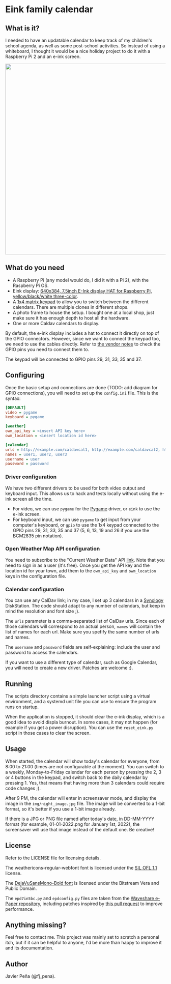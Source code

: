 # Eink family calendar

## What is it?
I needed to have an updatable calendar to keep track of my children's school agenda,
as well as some post-school activities. So instead of using a whiteboard, I thought
it would be a nice holiday project to do it with a Raspberry Pi 2 and an e-ink
screen.

<img src="https://raw.githubusercontent.com/javierpena/eink-calendar/main/img/calendar.jpg" width="600">

## What do you need
- A Raspberry Pi (any model would do, I did it with a Pi 2), with the Raspberry Pi OS.
- Eink display: [640x384, 7.5inch E-Ink display HAT for Raspberry Pi, yellow/black/white three-color](https://www.waveshare.com/product/displays/e-paper/epaper-1/7.5inch-e-paper-hat-c.htm).
- A [1x4 matrix keypad](https://www.adafruit.com/product/1332) to allow you to switch
  between the different calendars. There are multiple clones in different shops.
- A photo frame to house the setup. I bought one at a local shop, just make sure it has
  enough depth to host all the hardware.
- One or more Caldav calendars to display.

By default, the e-ink display includes a hat to connect it directly on top of the GPIO
connectors. However, since we want to connect the keypad too, we need to use the cables
directly. Refer to [the vendor notes](https://www.waveshare.com/wiki/7.5inch_e-Paper_HAT_(B))
to check the GPIO pins you need to connect them to.

The keypad will be connected to GPIO pins 29, 31, 33, 35 and 37. 

## Configuring
Once the basic setup and connections are done (TODO: add diagram for GPIO connections),
you will need to set up the `config.ini` file. This is the syntax:

```ini
[DEFAULT]
video = pygame
keyboard = pygame

[weather]
owm_api_key = <insert API key here>
owm_location = <insert location id here>

[calendar]
urls = http://example.com/caldavcal1, http://example.com/caldavcal2, http://example.com/caldavcal3
names = user1, user2, user3
username = user
password = password
```

### Driver configuration
We have two different drivers to be used for both video output and keyboard input.
This allows us to hack and tests locally without using the e-ink screen all the time.

- For video, we can use `pygame` for the [Pygame](https://github.com/pygame/pygame)
  driver, or `eink` to use the e-ink screen.
- For keyboard input, we can use `pygame` to get input from your computer's keyboard,
  or `gpio` to use the 1x4 keypad connected to the GPIO pins 29, 31, 33, 35 and 37
  (5, 6, 13, 19 and 26 if you use the BCM2835 pin notation).

### Open Weather Map API configuration
You need to subscribe to the "Current Weather Data" API [link](https://openweathermap.org/api).
Note that you need to sign in as a user (it's free). Once you get the API key and the
location id for your town, add them to the `owm_api_key` and `owm_location` keys in
the configuration file.

### Calendar configuration
You can use any CalDav link; in my case, I set up 3 calendars in a [Synology](https://www.synology.com)
DiskStation. The code should adapt to any number of calendars, but keep in mind the
resolution and font size ;).

The `urls` parameter is a comma-separated list of CalDav urls. Since each of those
calendars will correspond to an actual person, `names` will contain the list of
names for each url. Make sure you spefify the same number of urls and names.

The `username` and `password` fields are self-explaining: include the user and
password to access the calendars.

If you want to use a different type of calendar, such as Google Calendar, you
will need to create a new driver. Patches are welcome :).

## Running
The scripts directory contains a simple launcher script using a virtual environment,
and a systemd unit file you can use to ensure the program runs on startup.

When the application is stopped, it should clear the e-ink display, which is a good
idea to avoid displa burnout. In some cases, it may not happen (for example if
you get a power disruption). You can use the `reset_eink.py` script in those
cases to clear the screen.

## Usage
When started, the calendar will show today's calendar for everyone, from 8:00 to
21:00 (times are not configurable at the moment). You can switch to a weekly, Monday-to-Friday
calendar for each person by pressing the 2, 3 or 4 buttons in the keypad, and
switch back to the daily calendar by pressing 1. Yes, that means that having
more than 3 calendars could require code changes ;).

After 9 PM, the calendar will enter in screensaver mode, and display the image
in the `img/night_image.jpg` file. The image will be converted to a 1-bit format,
so it's better if you use a 1-bit image already.

If there is a JPG or PNG file named after today's date, in DD-MM-YYYY format
(for example, 01-01-2022.png for January 1st, 2022), the screensaver will use that
image instead of the default one. Be creative!

## License
Refer to the LICENSE file for licensing details.

The weathericons-regular-webfont font is licensed under the [SIL OFL 1.1](http://scripts.sil.org/OFL)
license.

The [DejaVuSansMono-Bold font](https://dejavu-fonts.github.io/) is licensed under the
Bitstream Vera and Public Domain.

The `epd7in5bc.py` and `epdconfig.py` files are taken from the [Waveshare e-Paper repository](https://github.com/waveshare/e-Paper/),
including patches inspired by [this pull request](https://github.com/waveshare/e-Paper/pull/104)
to improve performance.

## Anything missing?
Feel free to contact me. This project was mainly set to scratch a personal itch,
but if it can be helpful to anyone, I'd be more than happy to improve it and
its documentation.

## Author
Javier Peña (@fj_pena).
